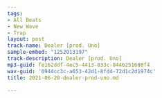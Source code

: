 ```yaml
---
tags:
- All Beats
- New Wave
- Trap
layout: post
track-name: Dealer [prod. Uno]
sample-embed: "1252013197"
track-description: Dealer [prod. Uno]
mp3-guid: fe162ddf-4ec5-4413-833c-0446251680f4
wav-guid: '0944cc3c-a653-42d1-8fd4-72d1c2d1974c'
title: 2021-06-20-dealer-prod-uno.md

---
```

